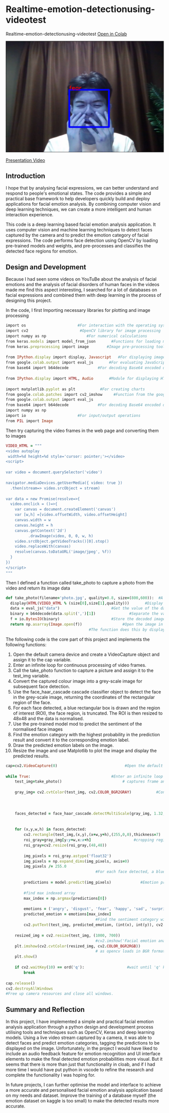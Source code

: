 # Realtime-emotion-detectionusing-videotest

Realtime-emotion-detectionusing-videotest [Open in Colab](https://colab.research.google.com/drive/1Jg8ZECPaOY_FmDiLabwkq413qpD8X9BJ#scrollTo=XYsz4YVnzK48)

![images](https://github.com/shames9/Coding3-Final/blob/main/images/fear.result.png)

[Presentation Video](https://youtu.be/wc7epeTrays)

## Introduction
I hope that by analysing facial expressions, we can better understand and respond to people's emotional states. The code provides a simple and practical base framework to help developers quickly build and deploy applications for facial emotion analysis. By combining computer vision and deep learning techniques, we can create a more intelligent and human interaction experience.

This code is a deep learning based facial emotion analysis application. It uses computer vision and machine learning techniques to detect faces captured by the camera and to predict the emotion category of facial expressions. The code performs face detection using OpenCV by loading pre-trained models and weights, and pre-processes and classifies the detected face regions for emotion.

## Design and Development
Because I had seen some videos on YouTuBe about the analysis of facial emotions and the analysis of facial disorders of human faces in the videos made me find this aspect interesting, I searched for a lot of databases on facial expressions and combined them with deep learning in the process of designing this project.

In the code, I first Importing necessary libraries for plotting and image processing
```ruby
import os                       #For interaction with the operating system
import cv2                       #OpenCV library for image processing
import numpy as np                  #For numerical calculations
from keras.models import model_from_json       #Functions for loading models from JSON files in Keras
from keras.preprocessing import image        #Image pre-processing tools are provided

from IPython.display import display, Javascript   #For displaying images or other content，Allow JavaScript code to be executed
from google.colab.output import eval_js       #For evaluating JavaScript code
from base64 import b64decode             #For decoding Base64 encoded data

from IPython.display import HTML, Audio       #Module for displaying HTML content and playing audio

import matplotlib.pyplot as plt           #For creating charts
from google.colab.patches import cv2_imshow     #Function from the google.colab.patches module for displaying images in Google Colab.
from google.colab.output import eval_js
from base64 import b64decode             #For decoding Base64 encoded data
import numpy as np
import io                       #For input/output operations
from PIL import Image
```

Then try capturing the video frames in the web page and converting them to images
```ruby
VIDEO_HTML = """
<video autoplay
 width=%d height=%d style='cursor: pointer;'></video>
<script>

var video = document.querySelector('video')

navigator.mediaDevices.getUserMedia({ video: true })
  .then(stream=> video.srcObject = stream)

var data = new Promise(resolve=>{
  video.onclick = ()=>{
    var canvas = document.createElement('canvas')
    var [w,h] =[video.offsetWidth, video.offsetHeight]
    canvas.width = w
    canvas.height = h
    canvas.getContext('2d')
          .drawImage(video, 0, 0, w, h)
    video.srcObject.getVideoTracks()[0].stop()
    video.replaceWith(canvas)
    resolve(canvas.toDataURL('image/jpeg', %f))
  }
})
</script>
"""
```

Then I defined a function called take_photo to capture a photo from the video and return its image data
```ruby
def take_photo(filename='photo.jpg', quality=0.8, size=(800,600)):  #A function called take_photo is defined which accepts as arguments the filename, image quality and size, with default values of 'photo.jpg', 0.8 and (800,600) respectively.
  display(HTML(VIDEO_HTML % (size[0],size[1],quality)))       #Display the HTML content in a Jupyter/Colab notebook, using the previously defined string VIDEO_HTML and inserting the values of size and quality into the HTML.
  data = eval_js("data")                       #Get the value of the data variable defined earlier by executing the JavaScript code eval_js("data").
  binary = b64decode(data.split(',')[1])               #Separate the values of the data variable by commas and decode the Base64 encoded image data.
  f = io.BytesIO(binary)                       #Store the decoded image data in the io.BytesIO object.
  return np.asarray(Image.open(f))                  #Open the image in f and return it after converting it to a NumPy array.
                                     #The function does this by displaying the video stream and waiting for the user to click to capture a photo, then converting the photo to a NumPy array to be returned for further processing or analysis.
```

The following code is the core part of this project and implements the following functions:

1. Open the default camera device and create a VideoCapture object and assign it to the cap variable.
2. Enter an infinite loop for continuous processing of video frames.
3. Call the take_photo function to capture a picture and assign it to the test_img variable.
4. Convert the captured colour image into a grey-scale image for subsequent face detection.
5. Use the face_haar_cascade cascade classifier object to detect the face in the grey-scale image, returning the coordinates of the rectangular region of the face.
6. For each face detected, a blue rectangular box is drawn and the region of interest (ROI), the face region, is truncated. The ROI is then resized to 48x48 and the data is normalised.
7. Use the pre-trained model mod to predict the sentiment of the normalised face images
8. Find the emotion category with the highest probability in the prediction result and convert it to the corresponding emotion label.
9. Draw the predicted emotion labels on the image.
10. Resize the image and use Matplotlib to plot the image and display the predicted results.
```ruby
cap=cv2.VideoCapture(0)                              #Open the default camera device and create a VideoCapture object and assign it to the cap variable.

while True:                                    #Enter an infinite loop for continuous processing of video frames
    test_img=take_photo()                           # captures frame and returns boolean value and captured image

    gray_img= cv2.cvtColor(test_img, cv2.COLOR_BGR2GRAY)           #Converts the captured colour image into a greyscale image for subsequent face detection.



    faces_detected = face_haar_cascade.detectMultiScale(gray_img, 1.32, 5) #Use the face_haar_cascade cascade classifier object to detect faces in a grey-scale image, returning the coordinates of the rectangular region of the face.


    for (x,y,w,h) in faces_detected:
        cv2.rectangle(test_img,(x,y),(x+w,y+h),(255,0,0),thickness=7)
        roi_gray=gray_img[y:y+w,x:x+h]                   #cropping region of interest i.e. face area from  image
        roi_gray=cv2.resize(roi_gray,(48,48))

        img_pixels = roi_gray.astype('float32')
        img_pixels = np.expand_dims(img_pixels, axis=0)
        img_pixels /= 255.0
                                        #For each face detected, a blue rectangular box is drawn and the region of interest (ROI), the face region, is truncated. The ROI is then resized to 48x48 and the data is normalised.

        predictions = model.predict(img_pixels)             #Emotion prediction on normalised face images using a pre-trained model mod.

        #find max indexed array
        max_index = np.argmax(predictions[0])

        emotions = ('angry', 'disgust', 'fear', 'happy', 'sad', 'surprise', 'neutral')
        predicted_emotion = emotions[max_index]
                                        #Find the sentiment category with the highest probability in the predicted outcome and convert it to the corresponding sentiment label.
        cv2.putText(test_img, predicted_emotion, (int(x), int(y)), cv2.FONT_HERSHEY_SIMPLEX, 1, (0,0,255), 2) #Plotting the predicted sentiment labels on the image.

    resized_img = cv2.resize(test_img, (1000, 700))
                                        #cv2.imshow('Facial emotion analysis ',resized_img)
    plt.imshow(cv2.cvtColor(resized_img, cv2.COLOR_BGR2RGB))
                                        # as opencv loads in BGR format by default, we want to show it in RGB.
    plt.show()

    if cv2.waitKey(10) == ord('q'):                   #wait until 'q' key is pressed
        break

cap.release()
cv2.destroyAllWindows
#Free up camera resources and close all windows.
```

## Summary and Reflection
In this project, I have implemented a simple and practical facial emotion analysis application through a python design and development process utilising tools and techniques such as OpenCV, Keras and deep learning models. Using a live video stream captured by a camera, it was able to detect faces and predict emotion categories, tagging the predictions to be displayed on the image. Unfortunately, in the project I would have liked to include an audio feedback feature for emotion recognition and UI interface elements to make the final detected emotion probabilities more visual. But it seems that there is more than just that functionality in cloab, and if I had more time I would have put python in vscode to refine the research and complete the functionality I was hoping for.

In future projects, I can further optimise the model and interface to achieve a more accurate and personalised facial emotion analysis application based on my needs and dataset. Improve the training of a database myself (the emotion dataset on kaggle is too small) to make the detected results more accurate.



